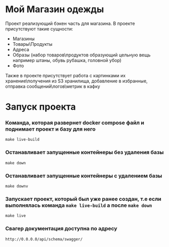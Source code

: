 # Мой Магазин одежды

Проект реализующий бэкен часть для магазина. В проекте присутствуют такие сущности: 
- Магазины
- Товары\Продукты
- Адреса
- Образы (набор товаров\продуктов образующий цельную вещь например штаны, обувь рубашка, головной убор)
- Фото

Также в проекте присутствует работа с картинками их хранение\получения из S3 хранилища, добавление в избранные, отправка сообщений\логов\метрик в кафку

# Запуск проекта
### Команда, которая развернет docker compose файл и поднимает проект и базу для него
```
make live-build
```
### Останавливает запущенные контейнеры без удаления базы  
```
make down
```
### Останавливает запущенные контейнеры с удалением базы
```
make downv
```
### Запускает проект, который был уже ранее создан, т.е если выполнялась команда `make live-build` а после `make down`
```
make live
```

### Свагер документация доступна по адресу
```
http://0.0.0.0/api/schema/swagger/
```